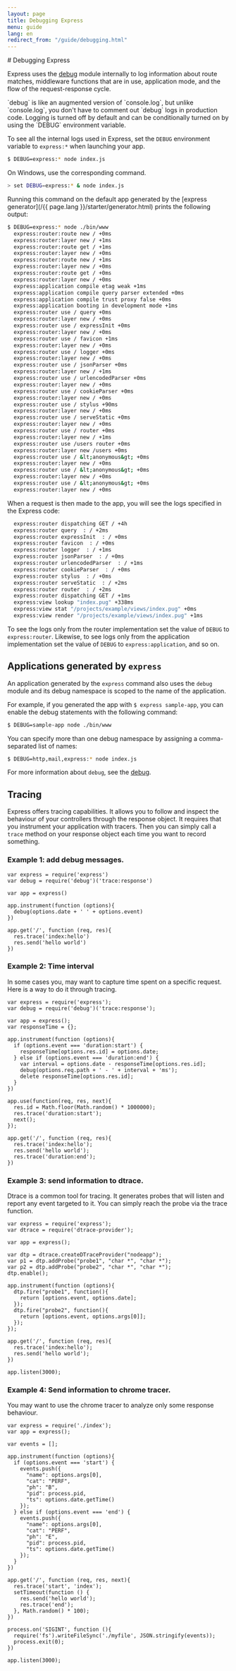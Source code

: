 ```yaml
---
layout: page
title: Debugging Express
menu: guide
lang: en
redirect_from: "/guide/debugging.html"
---
```

<div id="page-doc" markdown="1">
# Debugging Express

Express uses the [debug](https://www.npmjs.com/package/debug) module
internally to log information about route matches, middleware functions that are in use, application mode,
and the flow of the request-response cycle.

<div class="doc-box doc-info" markdown="1">
`debug` is like an augmented version of `console.log`, but unlike `console.log`, you don't have to
comment out `debug` logs in production code. Logging is turned off by default and can be conditionally turned on by using the `DEBUG` environment variable.
</div>

To see all the internal logs used in Express, set the `DEBUG` environment variable to
`express:*` when launching your app.

```sh
$ DEBUG=express:* node index.js
```

On Windows, use the corresponding command.

```sh
> set DEBUG=express:* & node index.js
```

Running this command on the default app generated by the [express generator](/{{ page.lang }}/starter/generator.html) prints the following output:

```sh
$ DEBUG=express:* node ./bin/www
  express:router:route new / +0ms
  express:router:layer new / +1ms
  express:router:route get / +1ms
  express:router:layer new / +0ms
  express:router:route new / +1ms
  express:router:layer new / +0ms
  express:router:route get / +0ms
  express:router:layer new / +0ms
  express:application compile etag weak +1ms
  express:application compile query parser extended +0ms
  express:application compile trust proxy false +0ms
  express:application booting in development mode +1ms
  express:router use / query +0ms
  express:router:layer new / +0ms
  express:router use / expressInit +0ms
  express:router:layer new / +0ms
  express:router use / favicon +1ms
  express:router:layer new / +0ms
  express:router use / logger +0ms
  express:router:layer new / +0ms
  express:router use / jsonParser +0ms
  express:router:layer new / +1ms
  express:router use / urlencodedParser +0ms
  express:router:layer new / +0ms
  express:router use / cookieParser +0ms
  express:router:layer new / +0ms
  express:router use / stylus +90ms
  express:router:layer new / +0ms
  express:router use / serveStatic +0ms
  express:router:layer new / +0ms
  express:router use / router +0ms
  express:router:layer new / +1ms
  express:router use /users router +0ms
  express:router:layer new /users +0ms
  express:router use / &lt;anonymous&gt; +0ms
  express:router:layer new / +0ms
  express:router use / &lt;anonymous&gt; +0ms
  express:router:layer new / +0ms
  express:router use / &lt;anonymous&gt; +0ms
  express:router:layer new / +0ms
```

When a request is then made to the app, you will see the logs specified in the Express code:

```sh
  express:router dispatching GET / +4h
  express:router query  : / +2ms
  express:router expressInit  : / +0ms
  express:router favicon  : / +0ms
  express:router logger  : / +1ms
  express:router jsonParser  : / +0ms
  express:router urlencodedParser  : / +1ms
  express:router cookieParser  : / +0ms
  express:router stylus  : / +0ms
  express:router serveStatic  : / +2ms
  express:router router  : / +2ms
  express:router dispatching GET / +1ms
  express:view lookup "index.pug" +338ms
  express:view stat "/projects/example/views/index.pug" +0ms
  express:view render "/projects/example/views/index.pug" +1ms
```

To see the logs only from the router implementation set the value of `DEBUG` to `express:router`. Likewise, to see logs only from the application implementation set the value of `DEBUG` to `express:application`, and so on.

## Applications generated by `express`

An application generated by the `express` command also uses the `debug` module and its debug namespace is scoped to the name of the application.

For example, if you generated the app with `$ express sample-app`, you can enable the debug statements with the following command:

```sh
$ DEBUG=sample-app node ./bin/www
```

You can specify more than one debug namespace by assigning a comma-separated list of names:

```sh
$ DEBUG=http,mail,express:* node index.js
```

For more information about `debug`, see the [debug](https://www.npmjs.com/package/debug).
</div>

## Tracing

Express offers tracing capabilities. It allows you to follow and inspect the
behaviour of your controllers through the response object.
It requires that you instrument your application with tracers. Then you can simply call a `trace` method on your response object each time you want to record something.

### Example 1: add debug messages.

```
var express = require('express')
var debug = require('debug')('trace:response')

var app = express()

app.instrument(function (options){
  debug(options.date + ' ' + options.event)
})

app.get('/', function (req, res){
  res.trace('index:hello')
  res.send('hello world')
})
```

### Example 2: Time interval

In some cases you, may want to capture time spent on a specific request. Here
is a way to do it through tracing.

```
var express = require('express');
var debug = require('debug')('trace:response');

var app = express();
var responseTime = {};

app.instrument(function (options){
  if (options.event === 'duration:start') {
    responseTime[options.res.id] = options.date;
  } else if (options.event === 'duration:end') {
    var interval = options.date - responseTime[options.res.id];
    debug(options.req.path + ' - ' + interval + 'ms');
    delete responseTime[options.res.id];
  }
})

app.use(function(req, res, next){
  res.id = Math.floor(Math.random() * 1000000);
  res.trace('duration:start');
  next();
});

app.get('/', function (req, res){
  res.trace('index:hello');
  res.send('hello world');
  res.trace('duration:end');
})
```

### Example 3: send information to dtrace.

Dtrace is a common tool for tracing. It generates probes that will listen and
report any event targeted to it. You can simply reach the probe via the trace
function.

```
var express = require('express');
var dtrace = require('dtrace-provider');

var app = express();

var dtp = dtrace.createDTraceProvider("nodeapp");
var p1 = dtp.addProbe("probe1", "char *", "char *");
var p2 = dtp.addProbe("probe2", "char *", "char *");
dtp.enable();

app.instrument(function (options){
  dtp.fire("probe1", function(){
    return [options.event, options.date];
  });
  dtp.fire("probe2", function(){
    return [options.event, options.args[0]];
  });
});

app.get('/', function (req, res){
  res.trace('index:hello');
  res.send('hello world');
})

app.listen(3000);
```

### Example 4: Send information to chrome tracer.

You may want to use the chrome tracer to analyze only some response behaviour.

```
var express = require('./index');
var app = express();

var events = [];

app.instrument(function (options){
  if (options.event === 'start') {
    events.push({
      "name": options.args[0],
      "cat": "PERF",
      "ph": "B",
      "pid": process.pid,
      "ts": options.date.getTime()
    });
  } else if (options.event === 'end') {
    events.push({
      "name": options.args[0],
      "cat": "PERF",
      "ph": "E",
      "pid": process.pid,
      "ts": options.date.getTime()
    });
  }
})

app.get('/', function (req, res, next){
  res.trace('start', 'index');
  setTimeout(function () {
    res.send('hello world');
    res.trace('end');
  }, Math.random() * 100);
})

process.on('SIGINT', function (){
  require('fs').writeFileSync('./myfile', JSON.stringify(events));
  process.exit(0);
})

app.listen(3000);
```
